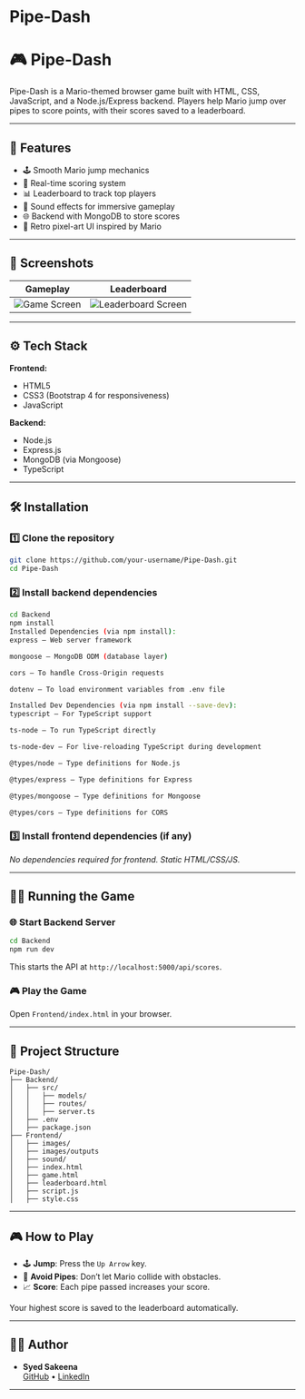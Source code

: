 # Pipe-Dash

# 🎮 Pipe-Dash

Pipe-Dash is a Mario-themed browser game built with HTML, CSS, JavaScript, and a Node.js/Express backend. Players help Mario jump over pipes to score points, with their scores saved to a leaderboard.

---

## 🚀 Features
- 🕹️ Smooth Mario jump mechanics
- 🎯 Real-time scoring system
- 📊 Leaderboard to track top players
- 🎵 Sound effects for immersive gameplay
- 🌐 Backend with MongoDB to store scores
- 🎨 Retro pixel-art UI inspired by Mario

---

## 📸 Screenshots

| Gameplay                     | Leaderboard                   |
|-----------------------------|---------------------------------|
| ![Game Screen](images/outputs/game.png) | ![Leaderboard Screen](images/outputs/leaderboard.png) |

---

## ⚙️ Tech Stack

**Frontend:**
- HTML5
- CSS3 (Bootstrap 4 for responsiveness)
- JavaScript

**Backend:**
- Node.js
- Express.js
- MongoDB (via Mongoose)
- TypeScript

---

## 🛠️ Installation

### 1️⃣ Clone the repository
```bash
git clone https://github.com/your-username/Pipe-Dash.git
cd Pipe-Dash
```

### 2️⃣ Install backend dependencies
```bash
cd Backend
npm install
Installed Dependencies (via npm install):
express – Web server framework

mongoose – MongoDB ODM (database layer)

cors – To handle Cross-Origin requests

dotenv – To load environment variables from .env file

Installed Dev Dependencies (via npm install --save-dev):
typescript – For TypeScript support

ts-node – To run TypeScript directly

ts-node-dev – For live-reloading TypeScript during development

@types/node – Type definitions for Node.js

@types/express – Type definitions for Express

@types/mongoose – Type definitions for Mongoose

@types/cors – Type definitions for CORS


```

### 3️⃣ Install frontend dependencies (if any)
_No dependencies required for frontend. Static HTML/CSS/JS._

---

## 🏃‍♂️ Running the Game

### 🌐 Start Backend Server
```bash
cd Backend
npm run dev
```

This starts the API at `http://localhost:5000/api/scores`.

### 🎮 Play the Game
Open `Frontend/index.html` in your browser.

---

## 📂 Project Structure
```
Pipe-Dash/
├── Backend/
│   ├── src/
│   │   ├── models/
│   │   ├── routes/
│   │   ├── server.ts
│   ├── .env
│   ├── package.json
├── Frontend/
│   ├── images/
│   ├── images/outputs
│   ├── sound/
│   ├── index.html
│   ├── game.html
│   ├── leaderboard.html
│   ├── script.js
│   ├── style.css
```

---

## 🎮 How to Play
- 🕹️ **Jump**: Press the `Up Arrow` key.
- 🚀 **Avoid Pipes**: Don’t let Mario collide with obstacles.
- 📈 **Score**: Each pipe passed increases your score.

Your highest score is saved to the leaderboard automatically.

---

## 👩‍💻 Author
- **Syed Sakeena**  
  [GitHub](https://github.com/Sakeena369) • [LinkedIn](https://www.linkedin.com/in/syed-sakeena-hidayathulla/)

---
